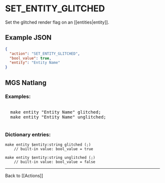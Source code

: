 # SET_ENTITY_GLITCHED

Set the glitched render flag on an [[entities|entity]].

## Example JSON

```json
{
  "action": "SET_ENTITY_GLITCHED",
  "bool_value": true,
  "entity": "Entity Name"
}
```

## MGS Natlang

### Examples:

<pre class="HyperMD-codeblock mgs">

  <span class="verb">make</span> <span class="sigil">entity</span> <span class="string">"Entity Name"</span> <span class="language-constant">glitched</span><span class="terminator">;</span>
  <span class="verb">make</span> <span class="sigil">entity</span> <span class="string">"Entity Name"</span> <span class="language-constant">unglitched</span><span class="terminator">;</span>

</pre>

### Dictionary entries:

```
make entity $entity:string glitched (;)
	// built-in value: bool_value = true

make entity $entity:string unglitched (;)
	// built-in value: bool_value = false
```

---

Back to [[Actions]]
